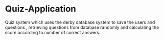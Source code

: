 # Quiz-Application
Quiz system which uses the derby database system to save the users and questions , retrieving questions from database randomly and calculating the score according to number of correct answers.
